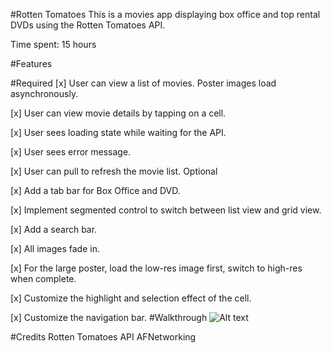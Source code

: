 #Rotten Tomatoes
This is a movies app displaying box office and top rental DVDs using the Rotten Tomatoes API.

Time spent: 15 hours

#Features

#Required
[x] User can view a list of movies. Poster images load asynchronously.

[x] User can view movie details by tapping on a cell.

[x] User sees loading state while waiting for the API.

[x] User sees error message.

[x] User can pull to refresh the movie list.
Optional

[x] Add a tab bar for Box Office and DVD.

[x] Implement segmented control to switch between list view and grid view.

[x] Add a search bar.

[x] All images fade in.

[x] For the large poster, load the low-res image first, switch to high-res when complete.

[x] Customize the highlight and selection effect of the cell.

[x] Customize the navigation bar.
#Walkthrough
![Alt text](https://github.com/aftabnaqvi/RottenTomatoes/blob/master/RottenTomatoes-1.gif "cc-flow.jpeg")

#Credits
Rotten Tomatoes API
AFNetworking

